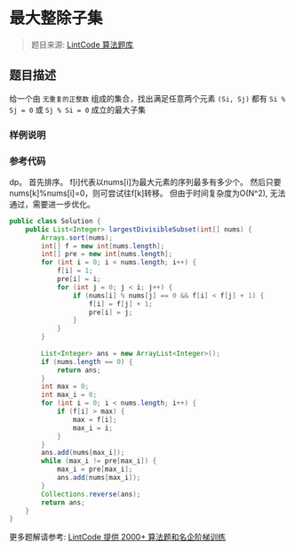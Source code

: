 # 最大整除子集
 > 题目来源: [LintCode 算法题库](https://www.lintcode.com/problem/largest-divisible-subset/?utm_source=sc-github-wzz)
 ## 题目描述
 给一个由 `无重复的正整数` 组成的集合，找出满足任意两个元素 `(Si, Sj)` 都有 `Si % Sj = 0` 或 `Sj % Si = 0` 成立的最大子集
 ### 样例说明
 
 ### 参考代码
 dp。
首先排序。
f[i]代表以nums[i]为最大元素的序列最多有多少个。
然后只要nums[k]%nums[i]=0，则可尝试往f[k]转移。
但由于时间复杂度为O(N^2), 无法通过，需要进一步优化。
```java
public class Solution {
    public List<Integer> largestDivisibleSubset(int[] nums) {
        Arrays.sort(nums);
        int[] f = new int[nums.length];
        int[] pre = new int[nums.length];
        for (int i = 0; i < nums.length; i++) {
            f[i] = 1;
            pre[i] = i;
            for (int j = 0; j < i; j++) {
                if (nums[i] % nums[j] == 0 && f[i] < f[j] + 1) {
                    f[i] = f[j] + 1;
                    pre[i] = j;
                }
            }
        }
        
        List<Integer> ans = new ArrayList<Integer>();
        if (nums.length == 0) {
            return ans;
        }
        int max = 0;
        int max_i = 0;
        for (int i = 0; i < nums.length; i++) {
            if (f[i] > max) {
                max = f[i];
                max_i = i;
            }
        }
        ans.add(nums[max_i]);
        while (max_i != pre[max_i]) {
            max_i = pre[max_i];
            ans.add(nums[max_i]);
        }
        Collections.reverse(ans);
        return ans;
    }
}
```
 更多题解请参考: [LintCode 提供 2000+ 算法题和名企阶梯训练](https://www.lintcode.com/problem/?utm_source=sc-github-wzz)